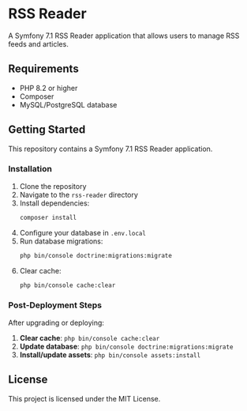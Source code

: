# RSS Reader

A Symfony 7.1 RSS Reader application that allows users to manage RSS feeds and articles.

## Requirements

- PHP 8.2 or higher
- Composer
- MySQL/PostgreSQL database

## Getting Started

This repository contains a Symfony 7.1 RSS Reader application.

### Installation

1. Clone the repository
2. Navigate to the `rss-reader` directory
3. Install dependencies:
   ```bash
   composer install
   ```
4. Configure your database in `.env.local`
5. Run database migrations:
   ```bash
   php bin/console doctrine:migrations:migrate
   ```
6. Clear cache:
   ```bash
   php bin/console cache:clear
   ```

### Post-Deployment Steps

After upgrading or deploying:

1. **Clear cache**: `php bin/console cache:clear`
2. **Update database**: `php bin/console doctrine:migrations:migrate`
3. **Install/update assets**: `php bin/console assets:install`

## License

This project is licensed under the MIT License.